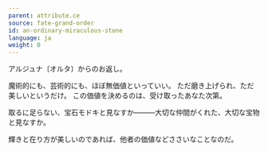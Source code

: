 ```yaml
---
parent: attribute.ce
source: fate-grand-order
id: an-ordinary-miraculous-stone
language: ja
weight: 0
---
```


アルジュナ〔オルタ〕からのお返し。

魔術的にも、芸術的にも、ほぼ無価値といっていい。
ただ磨き上げられ、ただ美しいというだけ。
この価値を決めるのは、受け取ったあなた次第。

取るに足らない、宝石モドキと見なすか―――大切な仲間がくれた、大切な宝物と見なすか。

輝きと在り方が美しいのであれば、他者の価値などささいなことなのだ。
